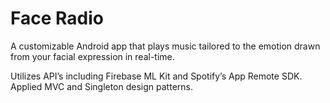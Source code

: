 # Face Radio
A customizable Android app that plays music tailored to the emotion drawn from your facial expression in real-time.

Utilizes API’s including Firebase ML Kit and Spotify’s App Remote SDK. Applied MVC and Singleton design patterns.
